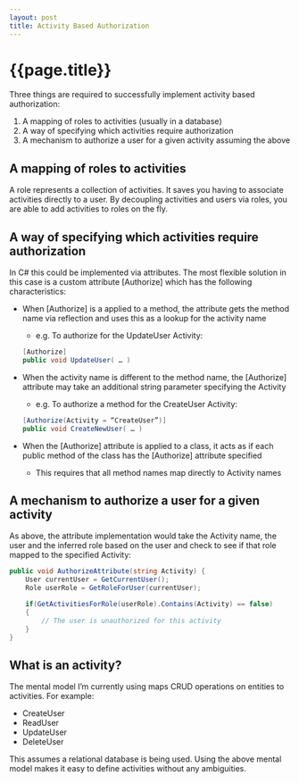 ```yaml
---
layout: post
title: Activity Based Authorization
---
```


# {{page.title}}

Three things are required to successfully implement activity based authorization:

  1. A mapping of roles to activities (usually in a database)
  2. A way of specifying which activities require authorization
  3. A mechanism to authorize a user for a given activity assuming the above

## A mapping of roles to activities

A role represents a collection of activities. It saves you having to associate activities directly to a user. By decoupling activities and users via roles, you are able to add activities to roles on the fly.


## A way of specifying which activities require authorization

In C# this could be implemented via attributes. The most flexible solution in this case is a custom attribute [Authorize] which has the following characteristics:

* When [Authorize] is a applied to a method, the attribute gets the method name via reflection and uses this as a lookup for the activity name
	* e.g. To authorize for the UpdateUser Activity:

	``` csharp
	[Authorize]
	public void UpdateUser( … )
	```

* When the activity name is different to the method name, the [Authorize] attribute may take an additional string parameter specifying the Activity
	* e.g. To authorize a method for the CreateUser Activity:

	``` csharp
	[Authorize(Activity = “CreateUser”)]
	public void CreateNewUser( … )
	```

* When the [Authorize] attribute is applied to a class, it acts as if each public method of the class has the [Authorize] attribute specified
	* This requires that all method names map directly to Activity names


## A mechanism to authorize a user for a given activity

As above, the attribute implementation would take the Activity name, the user and the inferred role based on the user and check to see if that role mapped to the specified Activity:

``` csharp
public void AuthorizeAttribute(string Activity) {
    User currentUser = GetCurrentUser();
    Role userRole = GetRoleForUser(currentUser);

    if(GetActivitiesForRole(userRole).Contains(Activity) == false)
    {
        // The user is unauthorized for this activity
    }
}
```


## What is an activity?

The mental model I’m currently using maps CRUD operations on entities to activities. For example:

* CreateUser
* ReadUser
* UpdateUser
* DeleteUser

This assumes a relational database is being used. Using the above mental model makes it easy to define activities without any ambiguities.
